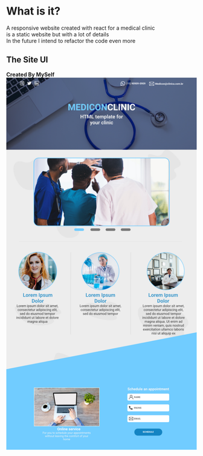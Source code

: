 # What is it?
A responsive website created with react for a medical clinic <br />
is a static website but with a lot of details<br />
In the future I intend to refactor the code even more

## The Site UI
<strong>Created By MySelf</strong>
<img src="./src/utils/Dashboard.png" />
